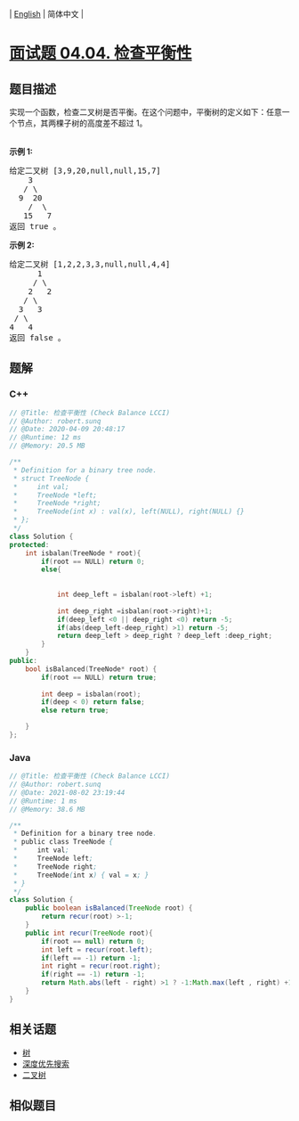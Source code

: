 
| [English](README_EN.md) | 简体中文 |

# [面试题 04.04. 检查平衡性](https://leetcode.cn//problems/check-balance-lcci/)

## 题目描述

<p>实现一个函数，检查二叉树是否平衡。在这个问题中，平衡树的定义如下：任意一个节点，其两棵子树的高度差不超过 1。</p><br><strong>示例 1:</strong><pre>给定二叉树 [3,9,20,null,null,15,7]<br>    3<br>   / &#92<br>  9  20<br>    /  &#92<br>   15   7<br>返回 true 。</pre><strong>示例 2:</strong><br><pre>给定二叉树 [1,2,2,3,3,null,null,4,4]<br>      1<br>     / &#92<br>    2   2<br>   / &#92<br>  3   3<br> / &#92<br>4   4<br>返回 false 。</pre>

## 题解


### C++

```C++
// @Title: 检查平衡性 (Check Balance LCCI)
// @Author: robert.sunq
// @Date: 2020-04-09 20:48:17
// @Runtime: 12 ms
// @Memory: 20.5 MB

/**
 * Definition for a binary tree node.
 * struct TreeNode {
 *     int val;
 *     TreeNode *left;
 *     TreeNode *right;
 *     TreeNode(int x) : val(x), left(NULL), right(NULL) {}
 * };
 */
class Solution {
protected:
    int isbalan(TreeNode * root){
        if(root == NULL) return 0;
        else{
            
            
            int deep_left = isbalan(root->left) +1;
            
            int deep_right =isbalan(root->right)+1;
            if(deep_left <0 || deep_right <0) return -5;
            if(abs(deep_left-deep_right) >1) return -5;
            return deep_left > deep_right ? deep_left :deep_right;
        }
    }
public:
    bool isBalanced(TreeNode* root) {
        if(root == NULL) return true;
        
        int deep = isbalan(root);
        if(deep < 0) return false;
        else return true;

    }
};
```



### Java

```Java
// @Title: 检查平衡性 (Check Balance LCCI)
// @Author: robert.sunq
// @Date: 2021-08-02 23:19:44
// @Runtime: 1 ms
// @Memory: 38.6 MB

/**
 * Definition for a binary tree node.
 * public class TreeNode {
 *     int val;
 *     TreeNode left;
 *     TreeNode right;
 *     TreeNode(int x) { val = x; }
 * }
 */
class Solution {
    public boolean isBalanced(TreeNode root) {
        return recur(root) >-1;
    }
    public int recur(TreeNode root){
        if(root == null) return 0;
        int left = recur(root.left);
        if(left == -1) return -1;
        int right = recur(root.right);
        if(right == -1) return -1;
        return Math.abs(left - right) >1 ? -1:Math.max(left , right) +1;
    }
}
```



## 相关话题

- [树](https://leetcode.cn//tag/tree)
- [深度优先搜索](https://leetcode.cn//tag/depth-first-search)
- [二叉树](https://leetcode.cn//tag/binary-tree)

## 相似题目



